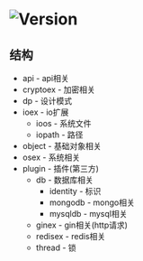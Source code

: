 # ![Version](https://img.shields.io/badge/version-0.0.52-green.svg)

## 结构
* api - api相关
* cryptoex - 加密相关
* dp - 设计模式
* ioex - io扩展
  * ioos - 系统文件
  * iopath - 路径
* object - 基础对象相关
* osex - 系统相关
* plugin - 插件(第三方)
  * db - 数据库相关
    * identity - 标识
    * mongodb - mongo相关
    * mysqldb - mysql相关
  * ginex - gin相关(http请求)
  * redisex - redis相关
  * thread - 锁